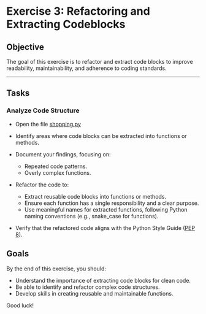 # Exercise 3: Refactoring and Extracting Codeblocks

## Objective
The goal of this exercise is to refactor and extract code blocks to improve readability, maintainability, and adherence to coding standards.

---

## Tasks

### Analyze Code Structure
- Open the file [shopping.py](./exercises/shopping.py)
- Identify areas where code blocks can be extracted into functions or methods.
- Document your findings, focusing on:
  - Repeated code patterns.
  - Overly complex functions.
- Refactor the code to:
  - Extract reusable code blocks into functions or methods.
  - Ensure each function has a single responsibility and a clear purpose.
  - Use meaningful names for extracted functions, following Python naming conventions (e.g., snake_case for functions).

- Verify that the refactored code aligns with the Python Style Guide ([PEP 8](https://peps.python.org/pep-0008/)).

## Goals
By the end of this exercise, you should:
- Understand the importance of extracting code blocks for clean code.
- Be able to identify and refactor complex code structures.
- Develop skills in creating reusable and maintainable functions.

Good luck!